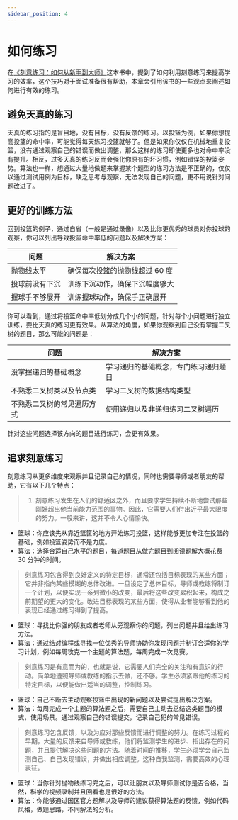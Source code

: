 ```yaml
---
sidebar_position: 4
---
```


# 如何练习

在[《刻意练习：如何从新手到大师》](https://www.amazon.cn/dp/B01M6ZBZY3)这本书中，提到了如何利用刻意练习来提高学习的效率，这个技巧对于面试准备很有帮助，本章会引用该书的一些观点来阐述如何进行有效的练习。

## 避免天真的练习
天真的练习指的是盲目地，没有目标，没有反馈的练习。以投篮为例，如果你想提高投篮的命中率，可能觉得每天练习投篮就够了。但是如果你仅仅在机械地重复投篮，没有通过观察自己的错误而做出调整，那么这样的练习即使更多也对命中率没有提升。相反，过多天真的练习反而会强化你原有的坏习惯，例如错误的投篮姿势。算法也一样，想通过大量地做题来掌握某个题型的练习方法是不正确的，仅仅以通过测试用例为目标，缺乏思考与观察，无法发现自己的问题，更不用说针对问题改进了。

## 更好的训练方法

回到投篮的例子，通过自省（一般是通过录像）以及比你更优秀的球员对你投球的观察，你可以列出导致投篮命中率低的问题以及解决方案：

| 问题              | 解决方案                |
| -----------       | -------                        |
| 抛物线太平        | 确保每次投篮的抛物线超过 60 度 |
| 投球前没有下沉    | 训练下沉动作，确保下沉幅度够大    |
| 握球手不够展开    | 训练握球动作，确保手正确展开    |

你可以看到，通过将投篮命中率低划分成几个小的问题，针对每个小问题进行独立训练，要比天真的练习更有效果。从算法的角度，如果你观察到自己没有掌握二叉树的题目，那么可能的问题是：

| 问题        | 解决方案                |
| ----------- | -------                     |
| 没掌握递归的基础概念        | 学习递归的基础概念，专门练习递归题目        |
| 不熟悉二叉树类以及节点类    | 学习二叉树的数据结构类型    |
| 不熟悉二叉树的常见遍历方式  | 使用递归以及非递归练习二叉树遍历    |

针对这些问题选择该方向的题目进行练习，会更有效果。

## 追求刻意练习

刻意练习从更多维度来观察并且记录自己的情况，同时也需要导师或者朋友的帮助，它有以下几个特点：

> 1. 刻意练习发生在人们的舒适区之外，而且要求学生持续不断地尝试那些刚好超出他当前能力范围的事物。因此，它需要人们付出近乎最大限度的努力。一般来讲，这并不令人心情愉快。

- 篮球：你应该先从靠近篮筐的地方开始练习投篮，这样能够更加专注在投篮的基础，例如投篮姿势而不是力度。
- 算法：选择合适自己水平的题目，每道题目从做完题目到阅读题解大概花费 30 分钟的时间。

> 刻意练习包含得到良好定义的特定目标，通常还包括目标表现的某些方面；它并非指向某些模糊的总体改进。一旦设定了总体目标，导师或教练将制订一个计划，以便实现一系列微小的改变，最后将这些改变累积起来，构成之前期望的更大的变化。改进目标表现的某些方面，使得从业者能够看到他的表现已经通过练习得到了提高。

- 篮球：寻找比你强的朋友或者老师从旁观察你的问题，列出问题并且给出练习方法。
- 算法：通过结对编程或寻找一位优秀的导师协助你发现问题并制订合适你的学习计划，例如每周攻克一个主题的算法题，每周完成一次竞赛。

> 刻意练习是有意而为的，也就是说，它需要人们完全的关注和有意识的行动。简单地遵照导师或教练的指示去做，还不够。学生必须紧跟他的练习的特定目标，以便能做出适当的调整，控制练习。

- 篮球：自己不断去主动观察投篮中出现的新问题以及尝试提出解决方案。
- 算法：每周完成一个主题的算法题之后，需要自己主动去总结这类题目的模式，使用场景。通过观察自己的错误提交，记录自己犯的常见错误。

> 刻意练习包含反馈，以及为应对那些反馈而进行调整的努力。在练习过程的早期，大量的反馈来自导师或教练，他们将监测学生的进步、指出存在的问题，并且提供解决这些问题的方法。随着时间的推移，学生必须学会自己监测自己、自己发现错误，并做出相应调整。这种自我监测，需要高效的心理表征。

- 篮球：当你针对抛物线练习完之后，可以让朋友以及导师测试你是否合格，当然，科学的视频录制并且回看也是很好的方法。
- 算法：你能够通过国区官方题解以及导师的建议获得算法题的反馈，例如代码风格，做题思路，不同解法的分析。
